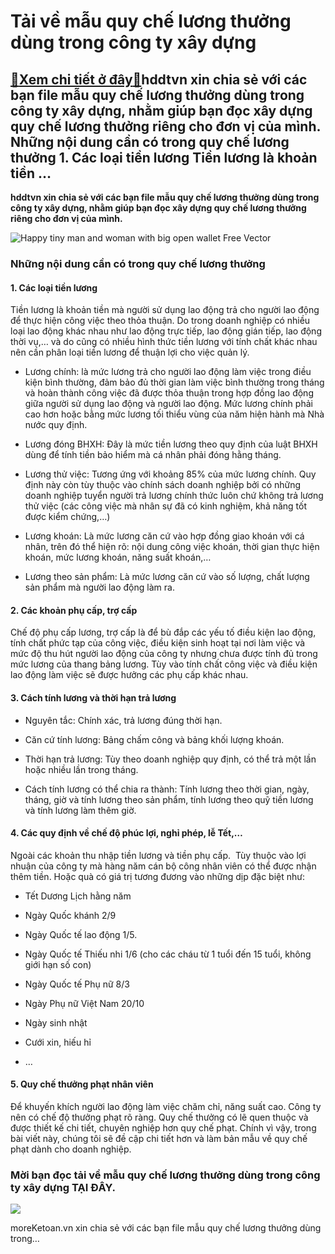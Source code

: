 Tải về mẫu quy chế lương thưởng dùng trong công ty xây dựng
===========================================================

[:gift:Xem chi tiết ở đây:gift:](https://hddtvn.com/tai-ve-mau-quy-che-luong-thuong-dung-trong-cong-ty-xay-dung/)hddtvn xin chia sẻ với các bạn file mẫu quy chế lương thưởng dùng trong công ty xây dựng, nhằm giúp bạn đọc xây dựng quy chế lương thưởng riêng cho đơn vị của mình. Những nội dung cần có trong quy chế lương thưởng 1. Các loại tiền lương Tiền lương là khoản tiền …
-----------------------------------------------------------------------------------------------------------------------------------------------------------------------------------------------------------------------------------------------------------------------

**hddtvn xin chia sẻ với các bạn file mẫu quy chế lương thưởng dùng trong công ty xây dựng, nhằm giúp bạn đọc xây dựng quy chế lương thưởng riêng cho đơn vị của mình.**


![Happy tiny man and woman with big open wallet Free Vector](https://hddtvn.com/wp-content/uploads/2021/01/happy-tiny-man-woman-with-big-open-wallet_74855-5869.jpg)


### Những nội dung cần có trong quy chế lương thưởng


#### 1. Các loại tiền lương


Tiền lương là khoản tiền mà người sử dụng lao động trả cho người lao động để thực hiện công việc theo thỏa thuận. Do trong doanh nghiệp có nhiều loại lao động khác nhau như lao động trực tiếp, lao động gián tiếp, lao động thời vụ,… và do cũng có nhiều hình thức tiền lương với tính chất khác nhau nên cần phân loại tiền lương để thuận lợi cho việc quản lý.




* Lương chính: là mức lương trả cho người lao động làm việc trong điều kiện bình thường, đảm bảo đủ thời gian làm việc bình thường trong tháng và hoàn thành công việc đã được thỏa thuận trong hợp đồng lao động giữa người sử dụng lao động và người lao động. Mức lương chính phải cao hơn hoặc bằng mức lương tối thiểu vùng của năm hiện hành mà Nhà nước quy định.

* Lương đóng BHXH: Đây là mức tiền lương theo quy định của luật BHXH dùng để tính tiền bảo hiểm mà cá nhân phải đóng hằng tháng.

* Lương thử việc: Tương ứng với khoảng 85% của mức lương chính. Quy định này còn tùy thuộc vào chính sách doanh nghiệp bởi có những doanh nghiệp tuyển người trả lương chính thức luôn chứ không trả lương thử việc (các công việc mà nhân sự đã có kinh nghiệm, khả năng tốt được kiểm chứng,…)

* Lương khoán: Là mức lương căn cứ vào hợp đồng giao khoán với cá nhân, trên đó thể hiện rõ: nội dung công việc khoán, thời gian thực hiện khoán, mức lương khoán, năng suất khoán,…

* Lương theo sản phẩm: Là mức lương căn cứ vào số lượng, chất lượng sản phẩm mà người lao động làm ra.



#### 2. Các khoản phụ cấp, trợ cấp


Chế độ phụ cấp lương, trợ cấp là để bù đắp các yếu tố điều kiện lao động, tính chất phức tạp của công việc, điều kiện sinh hoạt tại nơi làm việc và mức độ thu hút người lao động của công ty nhưng chưa được tính đủ trong mức lương của thang bảng lương. Tùy vào tính chất công việc và điều kiện lao động làm việc sẽ được hưởng các phụ cấp khác nhau.


#### 3. Cách tính lương và thời hạn trả lương




* Nguyên tắc: Chính xác, trả lương đúng thời hạn.

* Căn cứ tính lương: Bảng chấm công và bảng khối lượng khoán.

* Thời hạn trả lương: Tùy theo doanh nghiệp quy định, có thể trả một lần hoặc nhiều lần trong tháng.

* Cách tính lương có thể chia ra thành: Tính lương theo thời gian, ngày, tháng, giờ và tính lương theo sản phẩm, tính lương theo quỹ tiền lương và tính lương làm thêm giờ.



#### 4. Các quy định về chế độ phúc lợi, nghỉ phép, lễ Tết,…


Ngoài các khoản thu nhập tiền lương và tiền phụ cấp.  Tùy thuộc vào lợi nhuận của công ty mà hàng năm cán bộ công nhân viên có thể được nhận thêm tiền. Hoặc quà có giá trị tương đương vào những dịp đặc biệt như:




* Tết Dương Lịch hằng năm

* Ngày Quốc khánh 2/9

* Ngày Quốc tế lao động 1/5.

* Ngày Quốc tế Thiếu nhi 1/6 (cho các cháu từ 1 tuổi đến 15 tuổi, không giới hạn số con)

* Ngày Quốc tế Phụ nữ 8/3

* Ngày Phụ nữ Việt Nam 20/10

* Ngày sinh nhật

* Cưới xin, hiếu hỉ

* …



#### 5. Quy chế thưởng phạt nhân viên


Để khuyến khích người lao động làm việc chăm chỉ, năng suất cao. Công ty nên có chế độ thưởng phạt rõ ràng. Quy chế thưởng có lẽ quen thuộc và được thiết kế chi tiết, chuyên nghiệp hơn quy chế phạt. Chính vì vậy, trong bài viết này, chúng tôi sẽ đề cập chi tiết hơn và làm bản mẫu về quy chế phạt dành cho doanh nghiệp.


### Mời bạn đọc tải về mẫu quy chế lương thưởng dùng trong công ty xây dựng **TẠI ĐÂY**.


![](https://hddtvn.com/wp-content/uploads/2021/01/hDlrMmn.png)


moreKetoan.vn xin chia sẻ với các bạn file mẫu quy chế lương thưởng dùng trong…

